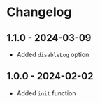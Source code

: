 # Changelog

## 1.1.0 - 2024-03-09

- Added `disableLog` option

## 1.0.0 - 2024-02-02

- Added `init` function

